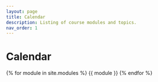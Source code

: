 ```yaml
---
layout: page
title: Calendar
description: Listing of course modules and topics.
nav_order: 1
---
```


# Calendar

{% for module in site.modules %}
{{ module }} 
{% endfor %}

<!--{% for module in site.modules %}
{{module.content[0]}}
{% for row in module %}
{{row}}
{% for col in row %}

{{ row }}
END ROW
{% endfor %}
{% endfor %}
{% endfor %}-->

<style>
    h195-reading {display: none;} 
    .label.label-req {content: "EFWJHHJFEBH";}
    </style>
